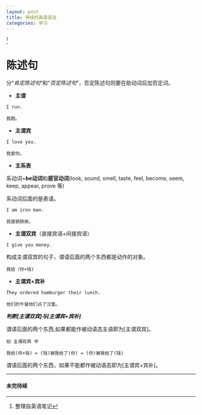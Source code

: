 ```yaml
---
layout: post
title: 待续的英语语法
categories: 学习
---
```


[^1]

# 陈述句
分“*肯定陈述句*”和“*否定陈述句*”，否定陈述句则要在助动词后加否定词。

- **主谓**
 
```
I run.

我跑。
```

- **主谓宾**

```
I love you.

我爱你。
```

- **主系表**

系动词=**be动词**和**感官动词**(look, sound, smell, taste, feel, become, seem, keep, appear, prove 等)

系动词后面的是表语。
```
I am iron man.

我是钢铁侠。
```


- **主谓双宾**（直接宾语+间接宾语）

```
I give you money.
```
构成主谓双宾的句子，谓语后面的两个东西都是动作的对象。
```
我给（你+钱)
```


- **主谓宾+宾补**

```
They ordered hamburger their lunch.

他们的午餐他们点了汉堡。
```


***判断[主谓双宾]与[主谓宾+宾补]***

谓语后面的两个东西,如果都能作被动语态主语即为[主谓双宾]。
```
如 主谓双宾 中

我给(你+钱) = (钱)被我给了(你) = (你)被我给了(钱)
```


谓语后面的两个东西，如果不能都作被动语态即为[主谓宾+宾补]。

---

#### 未完待续

[^1]:整理自英语笔记
